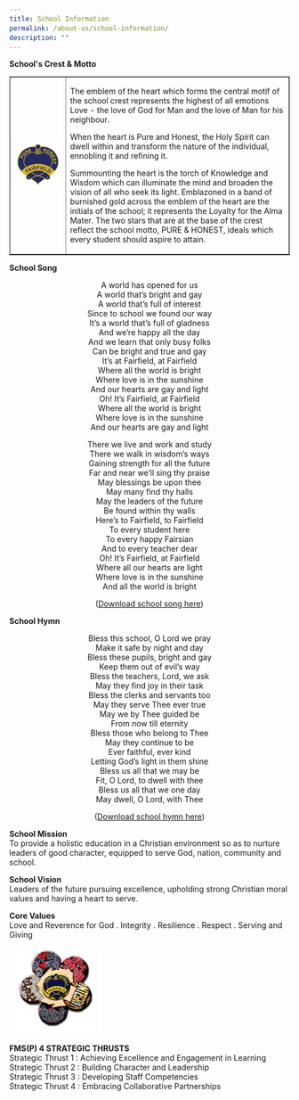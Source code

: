 ```yaml
---
title: School Information
permalink: /about-us/school-information/
description: ""
---
```


<p><strong>School's Crest &amp; Motto</strong></p>
<table style="border-collapse: collapse; width: 100%;" border="1">
<tbody>
<tr>
<td style="width: 20%;"><img src="/images/info1.jpg"></td>
<td style="width: 80%;">
<p>The emblem of the heart which forms the central motif of the school crest represents the highest of all emotions Love - the love of God for Man and the love of Man for his neighbour.</p>
<p>When the heart is Pure and Honest, the Holy Spirit can dwell within and transform the nature of the individual, ennobling it and refining it.</p>
<p>Summounting the heart is the torch of Knowledge and Wisdom which can illuminate the mind and broaden the vision of all who seek its light. Emblazoned in a band of burnished gold across the emblem of the heart are the initials of the school; it represents the Loyalty for the Alma Mater. The two stars that are at the base of the crest reflect the school motto, PURE &amp; HONEST, ideals which every student should aspire to attain.</p>
</td>
</tr>
</tbody>
</table>
<p><strong>School Song</strong></p>
<p style="text-align: center;">A world has opened for us<br />A world that&rsquo;s bright and gay<br />A world that&rsquo;s full of interest<br />Since to school we found our way<br />It&rsquo;s a world that&rsquo;s full of gladness<br />And we&rsquo;re happy all the day<br />And we learn that only busy folks<br />Can be bright and true and gay<br />It&rsquo;s at Fairfield, at Fairfield<br />Where all the world is bright<br />Where love is in the sunshine<br />And our hearts are gay and light<br />Oh! It&rsquo;s Fairfield, at Fairfield<br />Where all the world is bright<br />Where love is in the sunshine<br />And our hearts are gay and light</p>
<p style="text-align: center;">There we live and work and study<br />There we walk in wisdom&rsquo;s ways<br />Gaining strength for all the future<br />Far and near we&rsquo;ll sing thy praise<br />May blessings be upon thee<br />May many find thy halls<br />May the leaders of the future<br />Be found within thy walls<br />Here&rsquo;s to Fairfield, to Fairfield<br />To every student here<br />To every happy Fairsian<br />And to every teacher dear<br />Oh! It&rsquo;s Fairfield, at Fairfield<br />Where all our hearts are light<br />Where love is in the sunshine<br />And all the world is bright</p>
<p style="text-align: center;">(<a href="https://fmsp.moe.edu.sg/qql/slot/u546/2019%20Fairfield%20Methodist%20Pri/About%20Us/School%20Information/School%20Song.mp3" target="_blank" rel="noopener">Download school song here</a>)</p>
<p><strong>School Hymn</strong></p>
<p style="text-align: center;">Bless this school, O Lord we pray<br />Make it safe by night and day<br />Bless these pupils, bright and gay<br />Keep them out of evil&rsquo;s way<br />Bless the teachers, Lord, we ask<br />May they find joy in their task<br />Bless the clerks and servants too<br />May they serve Thee ever true<br />May we by Thee guided be<br />From now till eternity<br />Bless those who belong to Thee<br />May they continue to be<br />Ever faithful, ever kind<br />Letting God&rsquo;s light in them shine<br />Bless us all that we may be<br />Fit, O Lord, to dwell with thee<br />Bless us all that we one day<br />May dwell, O Lord, with Thee</p>
<p style="text-align: center;">(<a href="https://fmsp.moe.edu.sg/qql/slot/u546/2019%20Fairfield%20Methodist%20Pri/About%20Us/School%20Information/School%20Hymn.mp3" target="_blank" rel="noopener">Download school hymn here</a>)</p>
<p><strong>School Mission<br /></strong>To provide a holistic education in a Christian environment so as to nurture leaders of good character, equipped to serve God, nation, community and school.</p>
<p><strong>School Vision<br /></strong>Leaders of the future pursuing excellence, upholding strong Christian moral values and having a heart to serve.</p>
<p><strong>Core Values<br /></strong>Love and Reverence for God . Integrity . Resilience . Respect . Serving and Giving</p>
<img style="width: 33%;" src="/images/info2.jpg" />
<p><strong>FMS(P) 4 STRATEGIC THRUSTS<br /></strong>Strategic Thrust 1 : Achieving Excellence and Engagement in Learning<br />Strategic Thrust 2 : Building Character and Leadership<br />Strategic Thrust 3 : Developing Staff Competencies<br />Strategic Thrust 4 : Embracing Collaborative Partnerships</p>